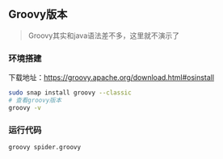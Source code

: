 ## Groovy版本

> Groovy其实和java语法差不多，这里就不演示了

### 环境搭建
下载地址：https://groovy.apache.org/download.html#osinstall
```bash
sudo snap install groovy --classic
# 查看groovy版本
groovy -v
```

### 运行代码
```bash
groovy spider.groovy
```